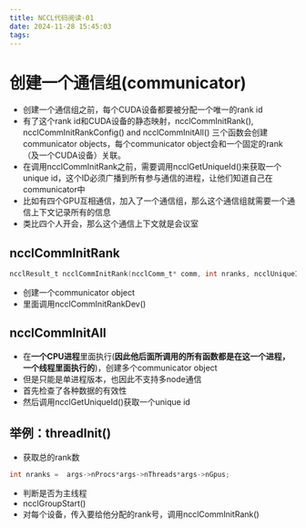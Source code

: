 ```yaml
---
title: NCCL代码阅读-01
date: 2024-11-28 15:45:03
tags:
---
```

# 创建一个通信组(communicator)                                                 
* 创建一个通信组之前，每个CUDA设备都要被分配一个唯一的rank id
* 有了这个rank id和CUDA设备的静态映射，ncclCommInitRank(), ncclCommInitRankConfig() and ncclCommInitAll() 三个函数会创建communicator objects，每个communicator object会和一个固定的rank（及一个CUDA设备）关联。
* 在调用ncclCommInitRank之前，需要调用ncclGetUniqueId()来获取一个unique id，这个ID必须广播到所有参与通信的进程，让他们知道自己在communicator中
* 比如有四个GPU互相通信，加入了一个通信组，那么这个通信组就需要一个通信上下文记录所有的信息
* 类比四个人开会，那么这个通信上下文就是会议室

## ncclCommInitRank
```c
ncclResult_t ncclCommInitRank(ncclComm_t* comm, int nranks, ncclUniqueId commId, int rank)
```
* 创建一个communicator object
* 里面调用ncclCommInitRankDev()

## ncclCommInitAll
* 在**一个CPU进程**里面执行(**因此他后面所调用的所有函数都是在这一个进程，一个线程里面执行的**)，创建多个communicator object
* 但是只能是单进程版本，也因此不支持多node通信
* 首先检查了各种数据的有效性
* 然后调用ncclGetUniqueId()获取一个unique id

## 举例：threadInit()
* 获取总的rank数
```c
int nranks =  args->nProcs*args->nThreads*args->nGpus;
```
* 判断是否为主线程
* ncclGroupStart()
* 对每个设备，传入要给他分配的rank号，调用ncclCommInitRank()



